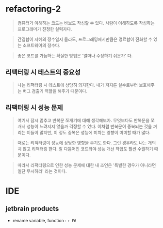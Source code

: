 # refactoring-2

> 컴퓨터가 이해하는 코드는 바보도 작성할 수 있다. 
> 사람이 이해하도록 작성하는 프로그래머가 진정한 실력자다.

> 간결함이 지혜의 정수일지 몰라도,
> 프로그래밍에서만큼은 명료함이 진화할 수 있는 소프트웨어의 정수다.

> 좋은 코드를 가늠하는 확실한 방법은 '얼마나 수정하기 쉬운가' 다. 

## 리팩터링 시 테스트의 중요성

> 나는 리팩터링 시 테스트에 상당히 의지한다. 내가 저지른 실수로부터 보호해주는 버그 검출기 역할을 해주기 때문이다.

## 리팩터링 시 성능 문제

> 여기서 잠시 멈추고 반복문 쪼개기에 대해 생각해보자. 
> 무엇보다도 반복문을 쪼개서 성능이 느려지지 않을까 걱정할 수 있다. 
> 이처럼 반복문이 중복되는 것을 꺼리는 이들이 많지만, 이 정도 중복은 성능에 미치는 영향이 미미할 때가 많다.

> 때로는 리팩터링이 성능에 상당한 영향을 주기도 한다.
> 그런 경우라도 나는 개의치 않고 리팩터링 한다.
> 잘 다듬어진 코드라야 성능 개선 작업도 훨씬 수월하기 때문이다.

> 따라서 리팩터링으로 인한 성능 문제에 대한 내 조언은 '특별한 경우가 아니라면 일단 무시하라' 라는 것이다.

# IDE

## jetbrain products

* rename variable, function : `⇧ F6`